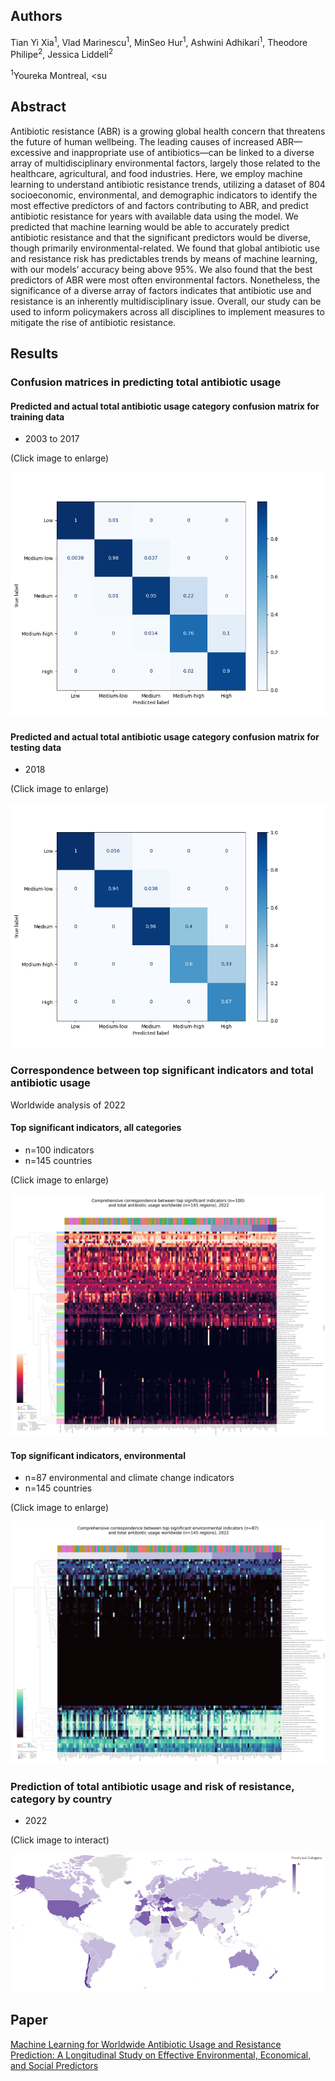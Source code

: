 ## Authors
Tian Yi Xia<sup>1</sup>, Vlad Marinescu<sup>1</sup>, MinSeo Hur<sup>1</sup>, Ashwini Adhikari<sup>1</sup>, Theodore Philipe<sup>2</sup>, Jessica Liddell<sup>2</sup>   

<sup>1</sup>Youreka Montreal, <su

## Abstract

Antibiotic resistance (ABR) is a growing global health concern that threatens the future of human wellbeing. The leading causes of increased ABR—excessive and inappropriate use of antibiotics—can be linked to a diverse array of multidisciplinary environmental factors, largely those related to the healthcare, agricultural, and food industries. Here, we employ machine learning to understand antibiotic resistance trends, utilizing a dataset of 804 socioeconomic, environmental, and demographic indicators to identify the most effective predictors of and factors contributing to ABR, and predict antibiotic resistance for years with available data using the model. We predicted that machine learning would be able to accurately predict antibiotic resistance and that the significant predictors would be diverse, though primarily environmental-related. We found that global antibiotic use and resistance risk has predictables trends by means of machine learning, with our models’ accuracy being above 95%. We also found that the best predictors of ABR were most often environmental factors. Nonetheless, the significance of a diverse array of factors indicates that antibiotic use and resistance is an inherently multidisciplinary issue. Overall, our study can be used to inform policymakers across all disciplines to implement measures to mitigate the rise of antibiotic resistance.


## Results
### Confusion matrices in predicting total antibiotic usage
#### Predicted and actual total antibiotic usage category confusion matrix for training data
- 2003 to 2017

(Click image to enlarge)

[![Confusion matrix of testing prediction](https://raw.githubusercontent.com/ThatAquarel/health/total_antibiotic_usage/prediction/results/2003-2017_confusion_matrix_pred.png)](https://raw.githubusercontent.com/ThatAquarel/health/total_antibiotic_usage/prediction/results/2003-2017_confusion_matrix_pred.png)

#### Predicted and actual total antibiotic usage category confusion matrix for testing data
- 2018

(Click image to enlarge)

[![Confusion matrix of testing prediction](https://raw.githubusercontent.com/ThatAquarel/health/total_antibiotic_usage/prediction/results/2018_confusion_matrix_pred.png)](https://raw.githubusercontent.com/ThatAquarel/health/total_antibiotic_usage/prediction/results/2018_confusion_matrix_pred.png)

### Correspondence between top significant indicators and total antibiotic usage
Worldwide analysis of 2022

#### Top significant indicators, all categories
- n=100 indicators
- n=145 countries

(Click image to enlarge)

[![Clustermap of top 100 indicators](https://raw.githubusercontent.com/ThatAquarel/health/total_antibiotic_usage/visualizations/heatmap_top100.png)](https://raw.githubusercontent.com/ThatAquarel/health/total_antibiotic_usage/visualizations/heatmap_top100.png)

#### Top significant indicators, environmental
- n=87 environmental and climate change indicators
- n=145 countries

(Click image to enlarge)

[![Clustermap of top 100 environmental indicators](https://raw.githubusercontent.com/ThatAquarel/health/total_antibiotic_usage/visualizations/heatmap_env.png)](https://raw.githubusercontent.com/ThatAquarel/health/total_antibiotic_usage/visualizations/heatmap_env.png)

### Prediction of total antibiotic usage and risk of resistance, category by country
- 2022

(Click image to interact)

[![Predictions map](https://raw.githubusercontent.com/ThatAquarel/health/total_antibiotic_usage/docs/map.PNG)](https://thataquarel.github.io/health/predictions.html)

## Paper

[Machine Learning for Worldwide Antibiotic Usage and Resistance Prediction: A Longitudinal Study on Effective Environmental, Economical, and Social Predictors](https://github.com/ThatAquarel/health/blob/total_antibiotic_usage/docs/manuscript.pdf)
